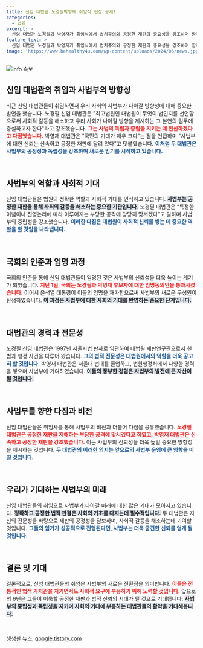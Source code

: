 ```yaml
---
title: 신임 대법관 노경필박영재 취임식 현장 공개!
categories:
  - 법률
excerpt: >
  신임 대법관 노경필과 박영재가 취임식에서 법치주의와 공정한 재판의 중요성을 강조하며 함께 새로운 사법의 길을 열겠다고 다짐했다. 올바른 법원으로 가는 첫 걸음이 궁금하다면 클릭하세요!
feature_text: >
  신임 대법관 노경필과 박영재가 취임식에서 법치주의와 공정한 재판의 중요성을 강조하며 함께 새로운 사법의 길을 열겠다고 다짐했다. 올바른 법원으로 가는 첫 걸음이 궁금하다면 클릭하세요!
image: 'https://www.behealthy4u.com/wp-content/uploads/2024/06/news.jpg'
---
```


<p><img src="https://www.behealthy4u.com/wp-content/uploads/2024/06/news.jpg" alt="info 속보" /></p>

<h2 data-ke-size="size26">신임 대법관의 취임과 사법부의 방향성</h2>

<p data-ke-size="size16">최근 신임 대법관들이 취임하면서 우리 사회의 사법부가 나아갈 방향성에 대해 중요한 발언을 했습니다. 노경필 신임 대법관은 "최고법원인 대법원이 무엇이 법인지를 선언함으로써 사회적 갈등을 해소하고 우리 사회가 나아갈 방향을 제시하는 그 본연의 임무에 충실하고자 한다"라고 강조했습니다. <b><span style="color: #ee2323;">그는 사법의 독립과 중립을 지키는 데 헌신하겠다고 다짐했습니다.</span></b> 박영재 대법관은 "국민의 기대가 매우 크다"는 점을 언급하며 "사법부에 대한 신뢰는 신속하고 공정한 재판에 달려 있다"고 덧붙였습니다. <b><span style="color: #1a5490;">이처럼 두 대법관은 사법부의 공정성과 독립성을 강조하며 새로운 임기를 시작하고 있습니다.</span></b></p>

<p data-ke-size="size16">&nbsp;</p>

<h2 data-ke-size="size26">사법부의 역할과 사회적 기대</h2>

<p data-ke-size="size16">신임 대법관들은 법원의 정확한 역할과 사회적 기대를 인식하고 있습니다. <b><span style="background-color: #21538527;">사법부는 공정한 재판을 통해 사회의 갈등을 해소하는 중요한 기관입니다.</span></b> 노경필 대법관은 “특정한 이념이나 진영논리에 따라 이루어지는 부당한 공격에 당당히 맞서겠다”고 말하며 사법부의 중립성을 강조했습니다. <b><span style="color: #1a5490;">이러한 다짐은 대법원이 사회적 신뢰를 쌓는 데 중요한 역할을 할 것임을 나타냅니다.</span></b></p>

<p data-ke-size="size16">&nbsp;</p>

<h2 data-ke-size="size26">국회의 인준과 임명 과정</h2>

<p data-ke-size="size16">국회의 인준을 통해 신임 대법관들이 임명된 것은 사법부의 신뢰성을 더욱 높이는 계기가 되었습니다. <b><span style="color: #ee2323;">지난 1일, 국회는 노경필과 박영재 후보자에 대한 임명동의안을 통과시켰습니다.</span></b> 이어서 윤석열 대통령이 이들의 임명을 재가함으로써 사법부의 새로운 구성원이 탄생하였습니다. <b><span style="background-color: #21538527;">이 과정은 사법부에 대한 사회의 기대를 반영하는 중요한 단계입니다.</span></b></p>

<p data-ke-size="size16">&nbsp;</p>

<h2 data-ke-size="size26">대법관의 경력과 전문성</h2>

<p data-ke-size="size16">노경필 신임 대법관은 1997년 서울지법 판사로 임관하여 대법원 재판연구관으로서 헌법과 행정 사건을 다루어 왔습니다. <b><span style="color: #1a5490;">그의 법적 전문성은 대법원에서의 역할을 더욱 공고히 할 것입니다.</span></b> 박영재 대법관은 서울대 법대를 졸업하고, 법원행정처에서 다양한 경력을 쌓으며 사법부에 기여하였습니다. <b><span style="background-color: #21538527;">이들의 풍부한 경험은 사법부의 발전에 큰 자산이 될 것입니다.</span></b></p>

<p data-ke-size="size16">&nbsp;</p>

<h2 data-ke-size="size26">사법부를 향한 다짐과 비전</h2>

<p data-ke-size="size16">신임 대법관들은 취임사를 통해 사법부의 비전과 더불어 다짐을 공유했습니다. <b><span style="color: #ee2323;">노경필 대법관은 공정한 재판을 저해하는 부당한 공격에 맞서겠다고 하였고, 박영재 대법관은 신속하고 공정한 재판을 강조했습니다.</span></b> 이는 사법부의 신뢰성을 더욱 높일 중요한 방향성을 제시하는 것입니다. <b><span style="color: #1a5490;">두 대법관의 이러한 의지는 앞으로의 사법부 운영에 큰 영향을 미칠 것입니다.</span></b></p>

<p data-ke-size="size16">&nbsp;</p>

<h2 data-ke-size="size26">우리가 기대하는 사법부의 미래</h2>

<p data-ke-size="size16">신임 대법관들의 취임으로 사법부가 나아갈 미래에 대한 많은 기대가 모아지고 있습니다. <b><span style="background-color: #21538527;">정확하고 공정한 법적 판결은 사회의 기초를 다지는데 필수적입니다.</span></b> 두 대법관은 자신의 전문성을 바탕으로 재판의 공정성을 담보하며, 사회적 갈등을 해소하는데 기여할 것입니다. <b><span style="color: #1a5490;">그들의 임기가 성공적으로 진행된다면, 사법부는 더욱 굳건한 신뢰를 얻게 될 것입니다.</span></b></p>

<p data-ke-size="size16">&nbsp;</p>

<h2 data-ke-size="size26">결론 및 기대</h2>

<p data-ke-size="size16">결론적으로, 신임 대법관들의 취임은 사법부의 새로운 전환점을 의미합니다. <b><span style="color: #ee2323;">이들은 전통적인 법적 가치관을 지키면서도 사회적 요구에 부응하기 위해 노력할 것입니다.</span></b> 앞으로의 6년은 그들이 이룩할 공정한 재판과 법적 신뢰의 시대가 될 것으로 기대됩니다. <b><span style="background-color: #21538527;">사법부의 중립성과 독립성을 지키며 사회의 기대에 부응하는 대법관들의 활약을 기대해봅니다.</span></b></p>

<p data-ke-size="size16">&nbsp;</p>
생생한 뉴스, <a href="https://qoogle.tistory.com" rel="dofollow">qoogle.tistory.com</a>


